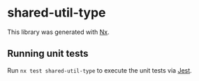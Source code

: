 # shared-util-type

This library was generated with [Nx](https://nx.dev).

## Running unit tests

Run `nx test shared-util-type` to execute the unit tests via [Jest](https://jestjs.io).
